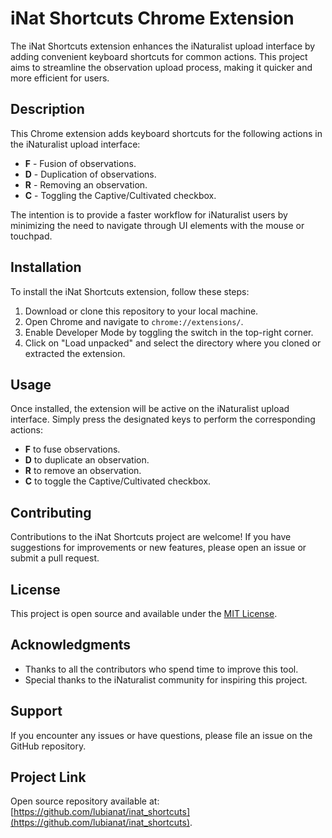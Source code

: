 # iNat Shortcuts Chrome Extension

The iNat Shortcuts extension enhances the iNaturalist upload interface by adding convenient keyboard shortcuts for common actions. This project aims to streamline the observation upload process, making it quicker and more efficient for users.

## Description

This Chrome extension adds keyboard shortcuts for the following actions in the iNaturalist upload interface:

- **F** - Fusion of observations.
- **D** - Duplication of observations.
- **R** - Removing an observation.
- **C** - Toggling the Captive/Cultivated checkbox.

The intention is to provide a faster workflow for iNaturalist users by minimizing the need to navigate through UI elements with the mouse or touchpad.

## Installation

To install the iNat Shortcuts extension, follow these steps:

1. Download or clone this repository to your local machine.
2. Open Chrome and navigate to `chrome://extensions/`.
3. Enable Developer Mode by toggling the switch in the top-right corner.
4. Click on "Load unpacked" and select the directory where you cloned or extracted the extension.

## Usage

Once installed, the extension will be active on the iNaturalist upload interface. Simply press the designated keys to perform the corresponding actions:

- **F** to fuse observations.
- **D** to duplicate an observation.
- **R** to remove an observation.
- **C** to toggle the Captive/Cultivated checkbox.

## Contributing

Contributions to the iNat Shortcuts project are welcome! If you have suggestions for improvements or new features, please open an issue or submit a pull request.

## License

This project is open source and available under the [MIT License](LICENSE).

## Acknowledgments

- Thanks to all the contributors who spend time to improve this tool.
- Special thanks to the iNaturalist community for inspiring this project.

## Support

If you encounter any issues or have questions, please file an issue on the GitHub repository.

## Project Link

Open source repository available at: [https://github.com/lubianat/inat_shortcuts](https://github.com/lubianat/inat_shortcuts).

